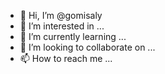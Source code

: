 - 👋 Hi, I’m @gomisaly
- 👀 I’m interested in ...
- 🌱 I’m currently learning ...
- 💞️ I’m looking to collaborate on ...
- 📫 How to reach me ...

<!---
gomisaly/gomisaly is a ✨ special ✨ repository because its `README.md` (this file) appears on your GitHub profile.
You can click the Preview link to take a look at your changes.
--->
